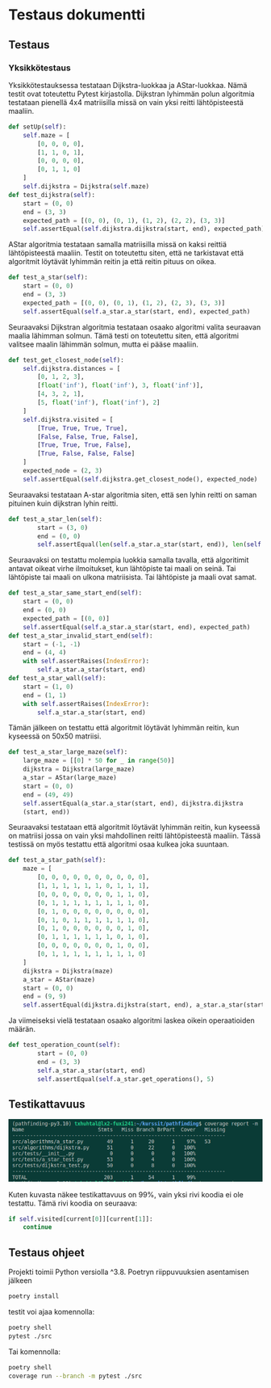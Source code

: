 # Testaus dokumentti

## Testaus

### Yksikkötestaus

Yksikkötestauksessa testataan Dijkstra-luokkaa ja AStar-luokkaa. Nämä testit ovat toteutettu Pytest kirjastolla. Dijkstran lyhimmän polun algoritmia testataan pienellä 4x4 matriisilla missä on vain yksi reitti lähtöpisteestä maaliin.
```python
def setUp(self):
    self.maze = [
        [0, 0, 0, 0],
        [1, 1, 0, 1],
        [0, 0, 0, 0],
        [0, 1, 1, 0]
    ]
    self.dijkstra = Dijkstra(self.maze)
def test_dijkstra(self):
    start = (0, 0)
    end = (3, 3)
    expected_path = [(0, 0), (0, 1), (1, 2), (2, 2), (3, 3)]
    self.assertEqual(self.dijkstra.dijkstra(start, end), expected_path)
```

AStar algoritmia testataan samalla matriisilla missä on kaksi reittiä lähtöpisteestä maaliin. Testit on toteutettu siten, että ne tarkistavat että algoritmit löytävät lyhimmän reitin ja että reitin pituus on oikea. 
```python
def test_a_star(self):
    start = (0, 0)
    end = (3, 3)
    expected_path = [(0, 0), (0, 1), (1, 2), (2, 3), (3, 3)]
    self.assertEqual(self.a_star.a_star(start, end), expected_path)
```
Seuraavaksi Dijkstran algoritmia testataan osaako algoritmi valita seuraavan maalia lähimman solmun. Tämä testi on toteutettu siten, että algoritmi valitsee maalin lähimmän solmun, mutta ei pääse maaliin.
```python
def test_get_closest_node(self):
    self.dijkstra.distances = [
        [0, 1, 2, 3],
        [float('inf'), float('inf'), 3, float('inf')],
        [4, 3, 2, 1],
        [5, float('inf'), float('inf'), 2]
    ]
    self.dijkstra.visited = [
        [True, True, True, True],
        [False, False, True, False],
        [True, True, True, False],
        [True, False, False, False]
    ]
    expected_node = (2, 3)
    self.assertEqual(self.dijkstra.get_closest_node(), expected_node)
```
Seuraavaksi testataan A-star algoritmia siten, että sen lyhin reitti on saman pituinen kuin dijkstran lyhin reitti. 
```python
def test_a_star_len(self):
        start = (3, 0)
        end = (0, 0)
        self.assertEqual(len(self.a_star.a_star(start, end)), len(self.dijkstra.dijkstra(start, end)))
```
Seuraavaksi on testattu molempia luokkia samalla tavalla, että algoritimit antavat oikeat virhe ilmoitukset, kun lähtöpiste tai maali on seinä. Tai lähtöpiste tai maali on ulkona matriisista. Tai lähtöpiste ja maali ovat samat.
```python
def test_a_star_same_start_end(self):
    start = (0, 0)
    end = (0, 0)
    expected_path = [(0, 0)]
    self.assertEqual(self.a_star.a_star(start, end), expected_path)
def test_a_star_invalid_start_end(self):
    start = (-1, -1)
    end = (4, 4)
    with self.assertRaises(IndexError):
        self.a_star.a_star(start, end)
def test_a_star_wall(self):
    start = (1, 0)
    end = (1, 1)
    with self.assertRaises(IndexError):
        self.a_star.a_star(start, end)
```
Tämän jälkeen on testattu että algoritmit löytävät lyhimmän reitin, kun kyseessä on 50x50 matriisi.
```python
def test_a_star_large_maze(self):
    large_maze = [[0] * 50 for _ in range(50)]
    dijkstra = Dijkstra(large_maze)
    a_star = AStar(large_maze)
    start = (0, 0)
    end = (49, 49)
    self.assertEqual(a_star.a_star(start, end), dijkstra.dijkstra
    (start, end))
```
Seuraavaksi testataan että algoritmit löytävät lyhimmän reitin, kun kyseessä on matriisi jossa on vain yksi mahdollinen reitti lähtöpisteestä maaliin. Tässä testissä on myös testattu että algoritmi osaa kulkea joka suuntaan.
```python
def test_a_star_path(self):
    maze = [
        [0, 0, 0, 0, 0, 0, 0, 0, 0, 0],
        [1, 1, 1, 1, 1, 1, 0, 1, 1, 1],
        [0, 0, 0, 0, 0, 0, 0, 1, 1, 0],
        [0, 1, 1, 1, 1, 1, 1, 1, 1, 0],
        [0, 1, 0, 0, 0, 0, 0, 0, 0, 0],
        [0, 1, 0, 1, 1, 1, 1, 1, 1, 0],
        [0, 1, 0, 0, 0, 0, 0, 0, 1, 0],
        [0, 1, 1, 1, 1, 1, 1, 0, 1, 0],
        [0, 0, 0, 0, 0, 0, 0, 1, 0, 0],
        [0, 1, 1, 1, 1, 1, 1, 1, 1, 0]
    ]
    dijkstra = Dijkstra(maze)
    a_star = AStar(maze)
    start = (0, 0)
    end = (9, 9)
    self.assertEqual(dijkstra.dijkstra(start, end), a_star.a_star(start, end))
```
Ja viimeiseksi vielä testataan osaako algoritmi laskea oikein operaatioiden määrän.
```python
def test_operation_count(self):
        start = (0, 0)
        end = (3, 3)
        self.a_star.a_star(start, end)
        self.assertEqual(self.a_star.get_operations(), 5)
```
## Testikattavuus

![image info](./images/test_coverage.png)

Kuten kuvasta näkee testikattavuus on 99%, vain yksi rivi koodia ei ole testattu. Tämä rivi koodia on seuraava:
```python
if self.visited[current[0]][current[1]]:
    continue
```

## Testaus ohjeet

Projekti toimii Python versiolla ^3.8. Poetryn riippuvuuksien asentamisen jälkeen 
```bash
poetry install
```
testit voi ajaa komennolla:
```bash
poetry shell
pytest ./src
```
Tai komennolla:
```bash
poetry shell
coverage run --branch -m pytest ./src
```

